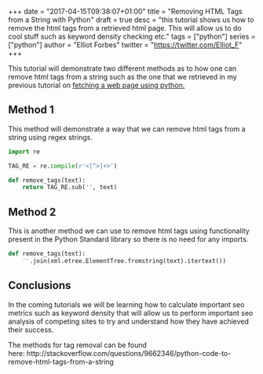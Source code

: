 +++
date = "2017-04-15T09:38:07+01:00"
title = "Removing HTML Tags from a String with Python"
draft = true
desc = "this tutorial shows us how to remove the html tags from a retrieved html page. This will allow us to do cool stuff such as keyword density checking etc."
tags = ["python"]
series = ["python"]
author = "Elliot Forbes"
twitter = "https://twitter.com/Elliot_F"
+++

<p>This tutorial will demonstrate two different methods as to how one can remove html tags from a string such as the one that we retrieved in my previous tutorial on <a href="http://tutorialedge.net/fetching-web-pages-with-python">fetching a web page using python.</a></p>

<h2>Method 1</h2>

<p>This method will demonstrate a way that we can remove html tags from a string using regex strings. </p>

~~~py
import re

TAG_RE = re.compile(r'<[^>]+>')

def remove_tags(text):
    return TAG_RE.sub('', text)
~~~

<h2>Method 2</h2>

<p>This is another method we can use to remove html tags using functionality present in the Python Standard library so there is no need for any imports.</p>

~~~py
def remove_tags(text):
    ''.join(xml.etree.ElementTree.fromstring(text).itertext())
~~~

<h2>Conclusions</h2>

<p>In the coming tutorials we will be learning how to calculate important seo metrics such as keyword density that will allow us to perform important seo analysis of competing sites to try and understand how they have achieved their success.</p>

<p>The methods for tag removal can be found here: http://stackoverflow.com/questions/9662346/python-code-to-remove-html-tags-from-a-string</p>

